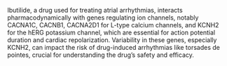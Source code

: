 Ibutilide, a drug used for treating atrial arrhythmias, interacts pharmacodynamically with genes regulating ion channels, notably CACNA1C, CACNB1, CACNA2D1 for L-type calcium channels, and KCNH2 for the hERG potassium channel, which are essential for action potential duration and cardiac repolarization. Variability in these genes, especially KCNH2, can impact the risk of drug-induced arrhythmias like torsades de pointes, crucial for understanding the drug’s safety and efficacy.